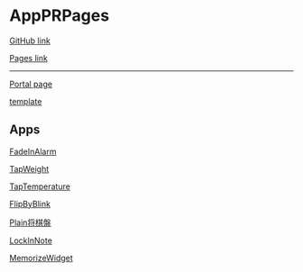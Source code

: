 AppPRPages
===========
[GitHub link](https://github.com/zwamr6aln/AppPRPages)

[Pages link](https://zwamr6aln.github.io/AppPRPages/)

* * *

[Portal page](portal)

[template](template)

Apps
-------------
[FadeInAlarm](FadeInAlarm)

[TapWeight](TapWeight)

[TapTemperature](TapTemperature)

[FlipByBlink](FlipByBlink)

[Plain将棋盤](Plain将棋盤)

[LockInNote](LockInNote)

[MemorizeWidget](MemorizeWidget)
